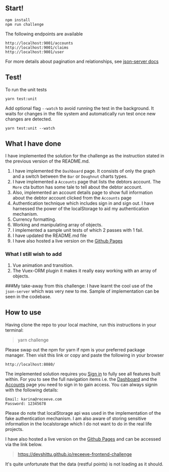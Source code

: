 ## Start!

```
npm install
npm run challenge
```

The following endpoints are available

```
http://localhost:9001/accounts
http://localhost:9001/claims
http://localhost:9001/user
```

For more details about pagination and relationships, see [json-server docs](https://www.npmjs.com/package/json-server)

## Test!

To run the unit tests

```
yarn test:unit
```

Add optional flag `--watch` to avoid running the test in the background. It waits for changes in the file system and
automatically run test once new changes are detected.

```
yarn test:unit --watch
```

## What I have done

I have implemented the solution for the challenge as the instruction stated in the previous version of the README.md.

1. I have implemented the `Dashboard` page. It consists of only the graph and a switch between the `Bar` or `Doughnut` charts types.
2. I have implemented a `Accounts` page that lists the debtors account. The `More` cta button has some tale to tell about the debtor account.
3. Also, implemented an account details page to show full information about the debtor account clicked from the `Accounts` page 
4. Authentication technique which includes sign in and sign out.
   I have harnessed the power of the localStorage to aid my authentication mechanism.
5. Currency formatting.
6. Working and manipulating array of objects.
6. I implemented a sample unit tests of which 2 passes with 1 fail.
7. I have updated the README.md file
8. I have also hosted a live version on the [Github Pages](https://devshittu.github.io/receeve-frontend-challenge) 

### What I still wish to add
1. Vue animation and transition.
2. The Vuex-ORM plugin it makes it really easy working with an array of objects.


###My take-away from this challenge:
I have learnt the cool use of the `json-server` which was very new to me. Sample of implementation can be seen in the codebase.

## How to use
Having clone the repo to your local machine, run this instructions in your terminal:

> yarn challenge

Please swap out the npm for yarn if npm is your preferred package manager.
Then visit this link or copy and paste the following in your browser

````
http://localhost:8080/
````

The implemented solution requires you [Sign in](http://localhost:8080/signin)  to fully see all features built within.
For you to see the full navigation items i.e. the [Dashboard](http://localhost:8080/dashboard) and the [Accounts](http://localhost:8080/accounts) page you need to sign in to gain access. You can
always signin with the following details: 
````
Email: karina@receeve.com 
Password: 12345678
````
Please do note that localStorage api was used in the implementation of the fake authentication mechanism. I am also aware of storing sensitive information in the localstorage which I do not want to do in the real life projects.

I have also hosted a live version on the [Github Pages](https://devshittu.github.io/receeve-frontend-challenge) and can be accessed via the link below.

> https://devshittu.github.io/receeve-frontend-challenge

It's  quite unfortunate that the data (restful points) is not loading as it should.